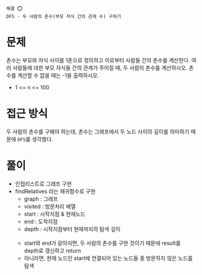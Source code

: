 ```
해결 ⭕️
DFS - 두 사람의 촌수(부모 자식 간의 관계 수) 구하기
```

# 문제
촌수는 부모와 자식 사이를 1촌으로 정의하고 이로부터 사람들 간의 촌수를 계산한다. 여러 사람들에 대한 부모 자식들 간의 관계가 주어질 때, 두 사람의 촌수를 계산하시오. 촌수를 계산할 수 없을 때는 -1을 출력하시오.
- 1 <= n <= 100

# 접근 방식
두 사람의 촌수를 구해야 하는데, 촌수는 그래프에서 두 노드 사이의 깊이를 의미하기 때문에 `DFS`를 생각했다.

# 풀이
- 인접리스트로 그래프 구현
- findRelatives 라는 재귀함수로 구현
  - graph : 그래프
  - visited : 방문처리 배열
  - start : 시작지점 & 현재노드
  - end : 도착지점
  - depth : 시작지점부터 현재까지의 탐색 깊이<br/><br/>
  - start와 end가 같아지면, 두 사람의 촌수를 구한 것이기 때문에 result를 depth로 갱신하고 return
  - 아니라면, 현재 노드인 start에 연결되어 있는 노드들 중 방문하지 않은 노드를 탐색
